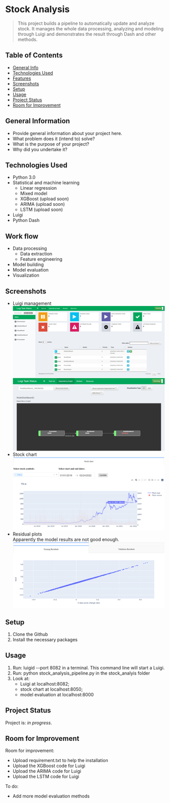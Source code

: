 # Stock Analysis
> This project builds a pipeline to automatically update and analyze stock. It manages the whole data processing, analyzing and modeling through Luigi and demonstrates the result through Dash and other methods.


## Table of Contents
* [General Info](#general-information)
* [Technologies Used](#technologies-used)
* [Features](#features)
* [Screenshots](#screenshots)
* [Setup](#setup)
* [Usage](#usage)
* [Project Status](#project-status)
* [Room for Improvement](#room-for-improvement)



## General Information
- Provide general information about your project here.
- What problem does it (intend to) solve?
- What is the purpose of your project?
- Why did you undertake it?



## Technologies Used
- Python 3.0
- Statistical and machine learning
  - Linear regression
  - Mixed model
  - XGBoost (upload soon)
  - ARIMA (upload soon)
  - LSTM (upload soon)
- Luigi
- Python Dash


## Work flow
- Data processing
  - Data extraction
  - Feature engineering
- Model building
- Model evaluation
- Visualization


## Screenshots
- Luigi management
![Luigi management screenshot](./img/luigi.png)
![Luigi workflow screenshot](./img/luigi_workflowD3.png)
- Stock chart
![stock chart screenshot](./img/stock_chart.png)
- Residual plots   
Apparently the model results are not good enough.
![residual plot screenshot](./img/Residuals.png)



## Setup
1. Clone the Github
2. Install the necessary packages



## Usage
1. Run: luigid --port 8082 in a terminal. This command line will start a Luigi. 
2. Run: python stock_analysis_pipeline.py in the stock_analyis folder
3. Look at:
   - Luigi at localhost:8082;
   - stock chart at localhost:8050;
   - model evaluation at localhost:8000


## Project Status
Project is: _in progress_. 


## Room for Improvement

Room for improvement:
- Upload requirement.txt to help the installation
- Upload the XGBoost code for Luigi
- Upload the ARIMA code for Luigi
- Upload the LSTM code for Luigi

To do:
- Add more model evaluation methods




